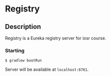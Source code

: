 # Registry
## Description
Registry is a Eureka registry server for iosr course.

### Starting
```
$ gradlew bootRun
```
Server will be available at `localhost:8761`.
